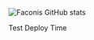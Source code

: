 ![Faconis GitHub stats](https://github-readme-stats.vercel.app/api?username=Faconis&theme=dark&show_icons=true)

Test Deploy Time
